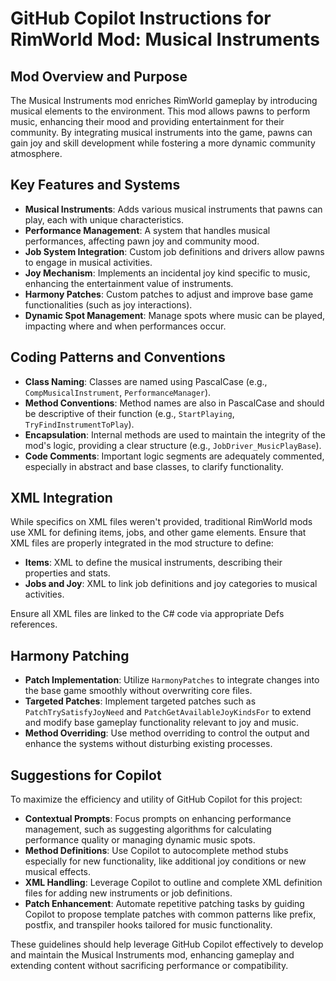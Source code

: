 # GitHub Copilot Instructions for RimWorld Mod: Musical Instruments

## Mod Overview and Purpose

The Musical Instruments mod enriches RimWorld gameplay by introducing musical elements to the environment. This mod allows pawns to perform music, enhancing their mood and providing entertainment for their community. By integrating musical instruments into the game, pawns can gain joy and skill development while fostering a more dynamic community atmosphere.

## Key Features and Systems

- **Musical Instruments**: Adds various musical instruments that pawns can play, each with unique characteristics.
- **Performance Management**: A system that handles musical performances, affecting pawn joy and community mood.
- **Job System Integration**: Custom job definitions and drivers allow pawns to engage in musical activities.
- **Joy Mechanism**: Implements an incidental joy kind specific to music, enhancing the entertainment value of instruments.
- **Harmony Patches**: Custom patches to adjust and improve base game functionalities (such as joy interactions).
- **Dynamic Spot Management**: Manage spots where music can be played, impacting where and when performances occur.

## Coding Patterns and Conventions

- **Class Naming**: Classes are named using PascalCase (e.g., `CompMusicalInstrument`, `PerformanceManager`).
- **Method Conventions**: Method names are also in PascalCase and should be descriptive of their function (e.g., `StartPlaying`, `TryFindInstrumentToPlay`).
- **Encapsulation**: Internal methods are used to maintain the integrity of the mod's logic, providing a clear structure (e.g., `JobDriver_MusicPlayBase`).
- **Code Comments**: Important logic segments are adequately commented, especially in abstract and base classes, to clarify functionality.

## XML Integration

While specifics on XML files weren't provided, traditional RimWorld mods use XML for defining items, jobs, and other game elements. Ensure that XML files are properly integrated in the mod structure to define:

- **Items**: XML to define the musical instruments, describing their properties and stats.
- **Jobs and Joy**: XML to link job definitions and joy categories to musical activities.

Ensure all XML files are linked to the C# code via appropriate Defs references.

## Harmony Patching

- **Patch Implementation**: Utilize `HarmonyPatches` to integrate changes into the base game smoothly without overwriting core files.
- **Targeted Patches**: Implement targeted patches such as `PatchTrySatisfyJoyNeed` and `PatchGetAvailableJoyKindsFor` to extend and modify base gameplay functionality relevant to joy and music.
- **Method Overriding**: Use method overriding to control the output and enhance the systems without disturbing existing processes.

## Suggestions for Copilot

To maximize the efficiency and utility of GitHub Copilot for this project:

- **Contextual Prompts**: Focus prompts on enhancing performance management, such as suggesting algorithms for calculating performance quality or managing dynamic music spots.
- **Method Definitions**: Use Copilot to autocomplete method stubs especially for new functionality, like additional joy conditions or new musical effects.
- **XML Handling**: Leverage Copilot to outline and complete XML definition files for adding new instruments or job definitions.
- **Patch Enhancement**: Automate repetitive patching tasks by guiding Copilot to propose template patches with common patterns like prefix, postfix, and transpiler hooks tailored for music functionality.

These guidelines should help leverage GitHub Copilot effectively to develop and maintain the Musical Instruments mod, enhancing gameplay and extending content without sacrificing performance or compatibility.
